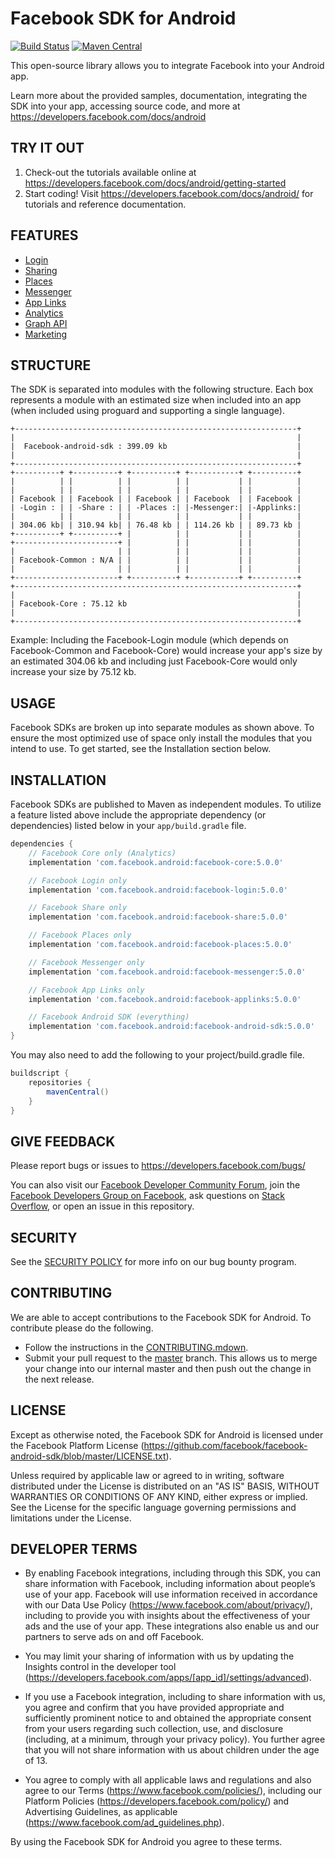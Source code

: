 Facebook SDK for Android
========================

[![Build Status](https://travis-ci.org/facebook/facebook-android-sdk.svg?branch=master)](https://travis-ci.org/facebook/facebook-android-sdk.svg?branch=master)
[![Maven Central](https://maven-badges.herokuapp.com/maven-central/com.facebook.android/facebook-android-sdk/badge.svg?style=flat)](https://maven-badges.herokuapp.com/maven-central/com.facebook.android/facebook-android-sdk)

This open-source library allows you to integrate Facebook into your Android app.

Learn more about the provided samples, documentation, integrating the SDK into your app, accessing source code, and more at https://developers.facebook.com/docs/android

TRY IT OUT
----------
1. Check-out the tutorials available online at https://developers.facebook.com/docs/android/getting-started
2. Start coding! Visit https://developers.facebook.com/docs/android/ for tutorials and reference documentation.

FEATURES
--------
* [Login](https://developers.facebook.com/docs/facebook-login)
* [Sharing](https://developers.facebook.com/docs/sharing)
* [Places](https://developers.facebook.com/docs/places)
* [Messenger](https://developers.facebook.com/docs/messenger-expressions)
* [App Links](https://developers.facebook.com/docs/applinks)
* [Analytics](https://developers.facebook.com/docs/analytics)
* [Graph API](https://developers.facebook.com/docs/android/graph)
* [Marketing](https://developers.facebook.com/docs/app-events/marketing-kit)

STRUCTURE
---------
The SDK is separated into modules with the following structure. Each box represents a module with an
estimated size when included into an app (when included using proguard and supporting a single language).

    +---------------------------------------------------------------+
    |                                                               |
    |  Facebook-android-sdk : 399.09 kb                             |
    |                                                               |
    +---------------------------------------------------------------+
    +----------+ +----------+ +----------+ +-----------+ +----------+
    |          | |          | |          | |           | |          |
    |          | |          | |          | |           | |          |
    | Facebook | | Facebook | | Facebook | | Facebook  | | Facebook |
    | -Login : | | -Share : | | -Places :| |-Messenger:| |-Applinks:|
    |          | |          | |          | |           | |          |
    | 304.06 kb| | 310.94 kb| | 76.48 kb | | 114.26 kb | | 89.73 kb |
    +----------+ +----------+ |          | |           | |          |
    +-----------------------+ |          | |           | |          |
    |                       | |          | |           | |          |
    | Facebook-Common : N/A | |          | |           | |          |
    |                       | |          | |           | |          |
    +-----------------------+ +----------+ +-----------+ +----------+
    +---------------------------------------------------------------+
    |                                                               |
    | Facebook-Core : 75.12 kb                                      |
    |                                                               |
    +---------------------------------------------------------------+

Example: Including the Facebook-Login module (which depends on Facebook-Common and Facebook-Core) would
increase your app's size by an estimated 304.06 kb and including just Facebook-Core would only increase
your size by 75.12 kb.

USAGE
-----
Facebook SDKs are broken up into separate modules as shown above. To ensure the most optimized use of
space only install the modules that you intend to use. To get started, see the Installation section below.

INSTALLATION
------------
Facebook SDKs are published to Maven as independent modules. To utilize a feature listed above
include the appropriate dependency (or dependencies) listed below in your `app/build.gradle` file.
```gradle
dependencies {
    // Facebook Core only (Analytics)
    implementation 'com.facebook.android:facebook-core:5.0.0'

    // Facebook Login only
    implementation 'com.facebook.android:facebook-login:5.0.0'

    // Facebook Share only
    implementation 'com.facebook.android:facebook-share:5.0.0'

    // Facebook Places only
    implementation 'com.facebook.android:facebook-places:5.0.0'

    // Facebook Messenger only
    implementation 'com.facebook.android:facebook-messenger:5.0.0'

    // Facebook App Links only
    implementation 'com.facebook.android:facebook-applinks:5.0.0'

    // Facebook Android SDK (everything)
    implementation 'com.facebook.android:facebook-android-sdk:5.0.0'
}
```

You may also need to add the following to your project/build.gradle file.
```gradle
buildscript {
    repositories {
        mavenCentral()
    }
}
```

GIVE FEEDBACK
-------------
Please report bugs or issues to https://developers.facebook.com/bugs/

You can also visit our [Facebook Developer Community Forum](https://developers.facebook.com/community/),
join the [Facebook Developers Group on Facebook](https://www.facebook.com/groups/fbdevelopers/),
ask questions on [Stack Overflow](http://facebook.stackoverflow.com),
or open an issue in this repository.

SECURITY
--------
See the [SECURITY POLICY](SECURITY.md) for more info on our bug bounty program.

CONTRIBUTING
-------------
We are able to accept contributions to the Facebook SDK for Android. To contribute please do the following.
- Follow the instructions in the [CONTRIBUTING.mdown](https://github.com/facebook/facebook-android-sdk/blob/master/CONTRIBUTING.mdown).
- Submit your pull request to the [master](https://github.com/facebook/facebook-android-sdk/tree/master) branch. This allows us to merge your change into our internal master and then push out the change in the next release.

LICENSE
-------
Except as otherwise noted, the Facebook SDK for Android is licensed under the Facebook Platform License (https://github.com/facebook/facebook-android-sdk/blob/master/LICENSE.txt).

Unless required by applicable law or agreed to in writing, software distributed under the License is distributed on an "AS IS" BASIS, WITHOUT WARRANTIES OR CONDITIONS OF ANY KIND, either express or implied.  See the License for the specific language governing permissions and limitations under the License. 

DEVELOPER TERMS
---------------

- By enabling Facebook integrations, including through this SDK, you can share information with Facebook, including information about people’s use of your app. Facebook will use information received in accordance with our Data Use Policy (https://www.facebook.com/about/privacy/), including to provide you with insights about the effectiveness of your ads and the use of your app.  These integrations also enable us and our partners to serve ads on and off Facebook.

- You may limit your sharing of information with us by updating the Insights control in the developer tool (https://developers.facebook.com/apps/[app_id]/settings/advanced).

- If you use a Facebook integration, including to share information with us, you agree and confirm that you have provided appropriate and sufficiently prominent notice to and obtained the appropriate consent from your users regarding such collection, use, and disclosure (including, at a minimum, through your privacy policy). You further agree that you will not share information with us about children under the age of 13.

- You agree to comply with all applicable laws and regulations and also agree to our Terms (https://www.facebook.com/policies/), including our Platform Policies (https://developers.facebook.com/policy/) and Advertising Guidelines, as applicable (https://www.facebook.com/ad_guidelines.php).

By using the Facebook SDK for Android you agree to these terms.
